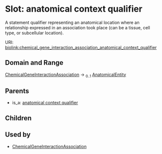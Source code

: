 
# Slot: anatomical context qualifier


A statement qualifier representing an anatomical location where an relationship expressed in an association took place (can be a tissue, cell type, or subcellular location).

URI: [biolink:chemical_gene_interaction_association_anatomical_context_qualifier](https://w3id.org/biolink/vocab/chemical_gene_interaction_association_anatomical_context_qualifier)


## Domain and Range

[ChemicalGeneInteractionAssociation](ChemicalGeneInteractionAssociation.md) &#8594;  <sub>0..1</sub> [AnatomicalEntity](AnatomicalEntity.md)

## Parents

 *  is_a: [anatomical context qualifier](anatomical_context_qualifier.md)

## Children


## Used by

 * [ChemicalGeneInteractionAssociation](ChemicalGeneInteractionAssociation.md)
